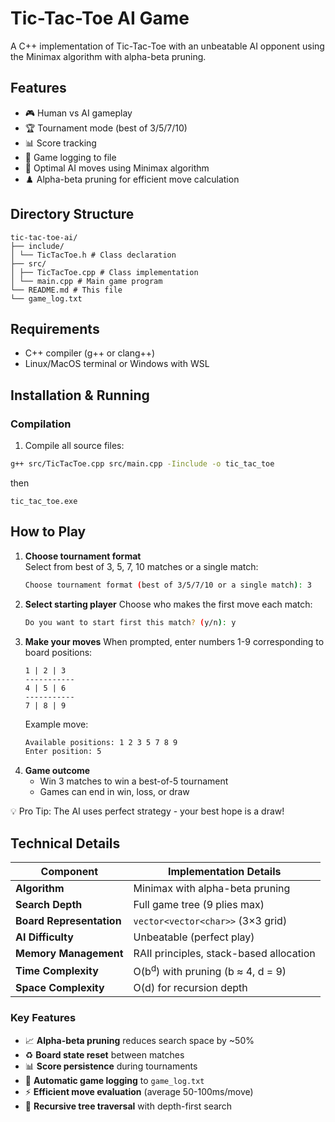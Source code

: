 # Tic-Tac-Toe AI Game

A C++ implementation of Tic-Tac-Toe with an unbeatable AI opponent using the Minimax algorithm with alpha-beta pruning.

## Features

- 🎮 Human vs AI gameplay
- 🏆 Tournament mode (best of 3/5/7/10)
- 📊 Score tracking
- 📝 Game logging to file
- 🤖 Optimal AI moves using Minimax algorithm
- ♟️ Alpha-beta pruning for efficient move calculation

## Directory Structure
```
tic-tac-toe-ai/
├── include/
│ └── TicTacToe.h # Class declaration
├── src/
│ ├── TicTacToe.cpp # Class implementation
│ └── main.cpp # Main game program
└── README.md # This file
└── game_log.txt
```


## Requirements

- C++ compiler (g++ or clang++)
- Linux/MacOS terminal or Windows with WSL

## Installation & Running

### Compilation

1. Compile all source files:
```bash
g++ src/TicTacToe.cpp src/main.cpp -Iinclude -o tic_tac_toe
```
then 
```
tic_tac_toe.exe
```

## How to Play

1. **Choose tournament format**  
   Select from best of 3, 5, 7, 10 matches or a single match:
   ```bash
   Choose tournament format (best of 3/5/7/10 or a single match): 3
   ```
2. **Select starting player**
   Choose who makes the first move each match:
   ```bash
   Do you want to start first this match? (y/n): y
3. **Make your moves**
   When prompted, enter numbers 1-9 corresponding to board positions:
   ```
   1 | 2 | 3
   -----------
   4 | 5 | 6
   -----------
   7 | 8 | 9
   ```
   Example move:
   ```bash
   Available positions: 1 2 3 5 7 8 9
   Enter position: 5
4. **Game outcome**
   - Win 3 matches to win a best-of-5 tournament
   - Games can end in win, loss, or draw
   
💡 Pro Tip: The AI uses perfect strategy - your best hope is a draw!

## Technical Details

| Component               | Implementation Details                        |
|-------------------------|-----------------------------------------------|
| **Algorithm**           | Minimax with alpha-beta pruning               |
| **Search Depth**        | Full game tree (9 plies max)                  |
| **Board Representation**| `vector<vector<char>>` (3×3 grid)             |
| **AI Difficulty**       | Unbeatable (perfect play)                     |
| **Memory Management**   | RAII principles, stack-based allocation       |
| **Time Complexity**     | O(b<sup>d</sup>) with pruning (b ≈ 4, d = 9)  |
| **Space Complexity**    | O(d) for recursion depth                      |

### Key Features

- 📈 **Alpha-beta pruning** reduces search space by ~50%
- ♻️ **Board state reset** between matches
- 📊 **Score persistence** during tournaments
- 📝 **Automatic game logging** to `game_log.txt`
- ⚡ **Efficient move evaluation** (average 50-100ms/move)
- 🔄 **Recursive tree traversal** with depth-first search
